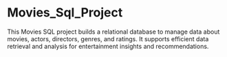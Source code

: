 # Movies_Sql_Project
This Movies SQL project builds a relational database to manage data about movies, actors, directors, genres, and ratings. It supports efficient data retrieval and analysis for entertainment insights and recommendations.
